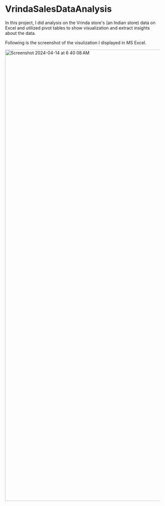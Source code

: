 # VrindaSalesDataAnalysis

In this project, I did analysis on the Vrinda store's (an Indian store) data on Excel and utilized pivot tables to show visualization and extract insights about the data.

Following is the screenshot of the visulization I displayed in MS Excel.

<img width="1469" alt="Screenshot 2024-04-14 at 6 40 08 AM" src="https://github.com/Jaggi0504/VrindaSalesDataAnalysis/assets/44519331/5922f9bc-086e-43e1-a1d5-c1c9a262f5c8">
